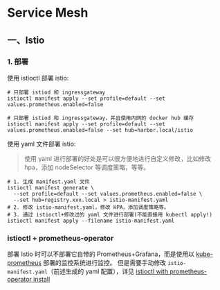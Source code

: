 # Service Mesh

## 一、Istio

### 1. 部署

使用 istioctl 部署 istio:
```shell
# 只部署 istiod 和 ingressgateway
istioctl manifest apply --set profile=default --set values.prometheus.enabled=false 

# 只部署 istiod 和 ingressgateway，并且使用内网的 docker hub 缓存
istioctl manifest apply --set profile=default --set values.prometheus.enabled=false --set hub=harbor.local/istio
```

使用 yaml 文件部署 istio:

>使用 yaml 进行部署的好处是可以很方便地进行自定义修改，比如修改 hpa，添加 nodeSelector 等调度策略，等等。

```shell
# 1. 生成 manifest.yaml 文件
istioctl manifest generate \
  --set profile=default --set values.prometheus.enabled=false \
  --set hub=registry.xxx.local > istio-manifest.yaml
# 2. 修改 istio-manifest.yaml，修改 HPA，添加调度策略等。
# 3. 通过 istioctl+修改过的 yaml 文件进行部署(不能直接用 kubectl apply!)
istioctl manifest apply --filename istio-manifest.yaml
```

### istioctl + prometheus-operator

部署 Istio 时可以不部署它自带的 Prometheus+Grafana，而是使用以 [kube-prometheus](https://github.com/coreos/kube-prometheus) 部署的监控系统进行监控。
但是需要手动修改 `istio-manifest.yaml`（前述生成的 yaml 配置），详见 [istioctl with prometheus-operator install](https://github.com/istio/istio/issues/21187#issuecomment-610744178)
